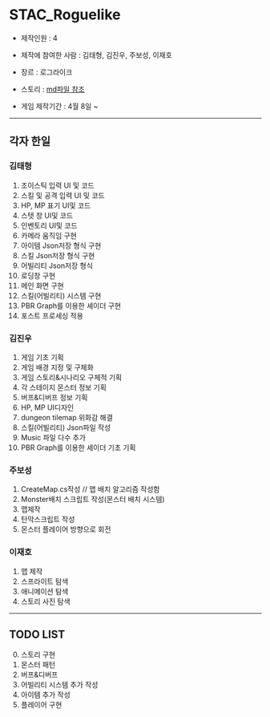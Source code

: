 ﻿# STAC_Roguelike

- 제작인원 : 4

- 제작에 참여한 사람 : 김태형, 김진우, 주보성, 이재호

- 장르 : 로그라이크

- 스토리 : [md파일 참조](https://github.com/Hulkstd/STAC_Roguelike/blob/master/%EC%8A%A4%ED%86%A0%EB%A6%AC.md)

- 게임 제작기간 : 4월 8일 ~

------------------------

## 각자 한일

### 김태형
1. 조이스틱 입력 UI 및 코드 
2. 스킬 및 공격 입력 UI 및 코드
3. HP, MP 표기 UI및 코드
4. 스텟 창 UI및 코드
5. 인벤토리 UI및 코드
6. 카메라 움직임 구현
7. 아이템 Json저장 형식 구현
8. 스킬 Json저장 형식 구현
9. 어빌리티 Json저장 형식 
10. 로딩창 구현
11. 메인 화면 구현
12. 스킬(어빌리티) 시스템 구현
13. PBR Graph를 이용한 셰이더 구현
14. 포스트 프로세싱 적용

### 김진우
1. 게임 기초 기획
2. 게임 배경 지정 및 구체화
3. 게임 스토리&시나리오 구체적 기획
4. 각 스테이지 몬스터 정보 기획
5. 버프&디버프 정보 기획
6. HP, MP UI디자인
7. dungeon tilemap 위화감 해결
8. 스킬(어빌리티) Json파일 작성
9. Music 파일 다수 추가
10. PBR Graph를 이용한 셰이더 기초 기획

### 주보성
1. CreateMap.cs작성 // 맵 배치 알고리즘 작성함
2. Monster배치 스크립트 작성(몬스터 배치 시스템)
3. 맵제작
4. 탄막스크립트 작성
5. 몬스터 플레이어 방향으로 회전

### 이재호
1. 맵 제작
2. 스프라이트 탐색 
3. 애니메이션 탐색
4. 스토리 사진 탐색
------------------

## TODO LIST

0. 스토리 구현
1. 몬스터 패턴
2. 버프&디버프
3. 어빌리티 시스템 추가 작성
4. 아이템 추가 작성
5. 플레이어 구현

